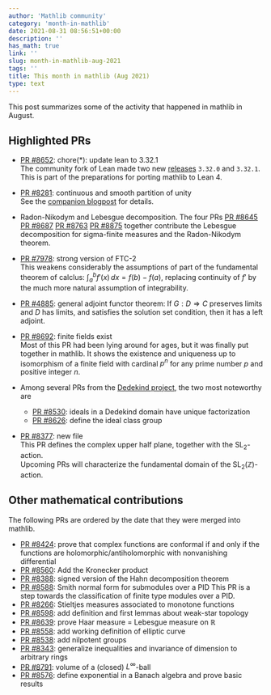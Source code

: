 ```yaml
---
author: 'Mathlib community'
category: 'month-in-mathlib'
date: 2021-08-31 08:56:51+00:00
description: ''
has_math: true
link: ''
slug: month-in-mathlib-aug-2021
tags: ''
title: This month in mathlib (Aug 2021)
type: text
---
```


This post summarizes some of the activity that happened in mathlib in August.

## Highlighted PRs

* [PR #8652](https://github.com/leanprover-community/mathlib/pull/8652): chore(*): update lean to 3.32.1  
  The community fork of Lean made two new
  [releases](https://github.com/leanprover-community/lean/blob/master/doc/changes.md#3321c-12-august-2021)
  `3.32.0` and `3.32.1`.
  This is part of the preparations for porting mathlib to Lean 4.


* [PR #8281](https://github.com/leanprover-community/mathlib/pull/8281):  continuous and smooth partition of unity  
  See the [companion blogpost](continuous-partitions-of-unity/) for details.

* Radon-Nikodym and Lebesgue decomposition. The four PRs
  [PR #8645](https://github.com/leanprover-community/mathlib/pull/8645)
  [PR #8687](https://github.com/leanprover-community/mathlib/pull/8687)
  [PR #8763](https://github.com/leanprover-community/mathlib/pull/8763)
  [PR #8875](https://github.com/leanprover-community/mathlib/pull/8875)
  together contribute
  the Lebesgue decomposition for sigma-finite measures
  and the Radon-Nikodym theorem.

* [PR #7978](https://github.com/leanprover-community/mathlib/pull/7978): strong version of FTC-2  
  This weakens considerably the assumptions of part of the fundamental theorem of calclus: 
  $\int _{a}^{b}f'(x)\,dx=f(b)-f(a)$,
  replacing continuity of $f'$ by the much more natural assumption of integrability.

* [PR #4885](https://github.com/leanprover-community/mathlib/pull/4885):  general adjoint functor theorem:
  If $G : D ⇒ C$ preserves limits and $D$ has limits, and satisfies the solution set condition,
  then it has a left adjoint.

* [PR #8692](https://github.com/leanprover-community/mathlib/pull/8692):  finite fields exist  
  Most of this PR had been lying around for ages,
  but it was finally put together in mathlib.
  It shows the existence and uniqueness up to isomorphism of a finite field with cardinal $p^n$
  for any prime number $p$ and positive integer $n$.

* Among several PRs from the [Dedekind project](https://github.com/lean-forward/class-number), the two most noteworthy are
    * [PR #8530](https://github.com/leanprover-community/mathlib/pull/8530):  ideals in a Dedekind domain have unique factorization
    * [PR #8626](https://github.com/leanprover-community/mathlib/pull/8626):  define the ideal class group  


* [PR #8377](https://github.com/leanprover-community/mathlib/pull/8377):  new file  
  This PR defines the complex upper half plane, together with the $\mathrm{SL}_2$-action.  
  Upcoming PRs will characterize the fundamental domain of the $\mathrm{SL}_2(\mathbb{Z})$-action.
  


## Other mathematical contributions

The following PRs are ordered by the date that they were merged into mathlib.

* [PR #8424](https://github.com/leanprover-community/mathlib/pull/8424):  prove that complex functions are conformal if and only if the functions are holomorphic/antiholomorphic with nonvanishing differential
* [PR #8560](https://github.com/leanprover-community/mathlib/pull/8560):  Add the Kronecker product
* [PR #8388](https://github.com/leanprover-community/mathlib/pull/8388):  signed version of the Hahn decomposition theorem
* [PR #8588](https://github.com/leanprover-community/mathlib/pull/8588):  Smith normal form for submodules over a PID
  This PR is a step towards the classification of finite type modules over a PID.
* [PR #8266](https://github.com/leanprover-community/mathlib/pull/8266):  Stieltjes measures associated to monotone functions
* [PR #8598](https://github.com/leanprover-community/mathlib/pull/8598):  add definition and first lemmas about weak-star topology
* [PR #8639](https://github.com/leanprover-community/mathlib/pull/8639):  prove Haar measure = Lebesgue measure on $ℝ$
* [PR #8558](https://github.com/leanprover-community/mathlib/pull/8558):  add working definition of elliptic curve
* [PR #8538](https://github.com/leanprover-community/mathlib/pull/8538):  add nilpotent groups
* [PR #8343](https://github.com/leanprover-community/mathlib/pull/8343):  generalize inequalities and invariance of dimension to arbitrary rings
* [PR #8791](https://github.com/leanprover-community/mathlib/pull/8791):  volume of a (closed) $L^∞$-ball
* [PR #8576](https://github.com/leanprover-community/mathlib/pull/8576):  define exponential in a Banach algebra and prove basic results

